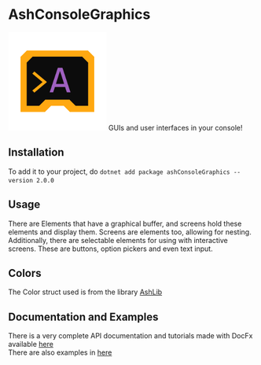 # AshConsoleGraphics
<img src="res/icon.png" width="200"/>
GUIs and user interfaces in your console!

## Installation
To add it to your project, do `dotnet add package ashConsoleGraphics --version 2.0.0`

## Usage
There are Elements that have a graphical buffer, and screens hold these elements and display them. Screens are elements too, allowing for nesting.  
Additionally, there are selectable elements for using with interactive screens. These are buttons, option pickers and even text input.

## Colors
The Color struct used is from the library [AshLib](https://github.com/siljamdev/AshLib)

## Documentation and Examples
There is a very complete API documentation and tutorials made with DocFx available [here](https://siljamdev.github.io/AshConsoleGraphics/index.html)  
There are also examples in [here](./examples)